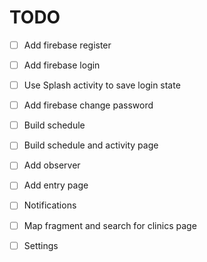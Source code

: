 # TODO  
  
 - [ ] Add firebase register  
 - [ ] Add firebase login  
 - [ ] Use Splash activity to save login state  
 - [ ] Add firebase change password  
 - [ ] Build schedule  
 - [ ] Build schedule and activity page  
 - [ ] Add observer  
 - [ ] Add entry page  
 - [ ] Notifications  
 - [ ] Map fragment and search for clinics page  
 - [ ] Settings  
  